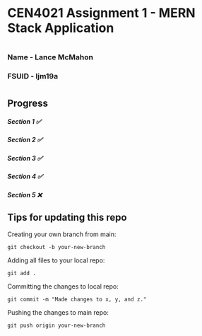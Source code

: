 # CEN4021 Assignment 1 - MERN Stack Application
#
### Name - Lance McMahon
### FSUID - ljm19a
#

## Progress

##### Section 1 ✅
##### Section 2 ✅
##### Section 3 ✅
##### Section 4 ✅
##### Section 5 ❌

## Tips for updating this repo

Creating your own branch from main:
```
git checkout -b your-new-branch
```

Adding all files to your local repo:
```
git add .
```

Committing the changes to local repo:
```
git commit -m "Made changes to x, y, and z."
```

Pushing the changes to main repo:
```
git push origin your-new-branch
```
